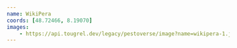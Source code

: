 ```yaml
---
name: WikiPera
coords: [48.72466, 8.19070]
images:
    - https://api.tougrel.dev/legacy/pestoverse/image?name=wikipera-1.jpg
---
```


